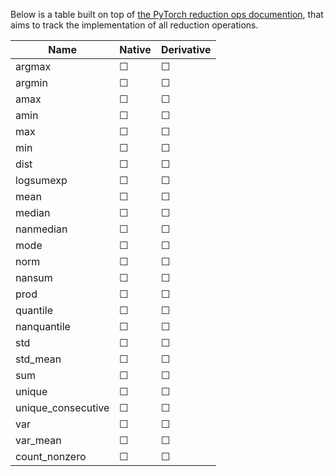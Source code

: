 Below is a table built on top of [the PyTorch reduction ops documention](https://pytorch.org/docs/master/torch.html#reduction-ops), that aims to track the implementation of all reduction operations.

| Name | Native | Derivative |
| ---- | ------ | ---------- |
| argmax |&#9744;|&#9744;|
| argmin |&#9744;|&#9744;|
| amax |&#9744;|&#9744;|
| amin |&#9744;|&#9744;|
| max |&#9744;|&#9744;|
| min |&#9744;|&#9744;|
| dist |&#9744;|&#9744;|
| logsumexp |&#9744;|&#9744;|
| mean |&#9744;|&#9744;|
| median |&#9744;|&#9744;|
| nanmedian |&#9744;|&#9744;|
| mode |&#9744;|&#9744;|
| norm |&#9744;|&#9744;|
| nansum |&#9744;|&#9744;|
| prod |&#9744;|&#9744;|
| quantile |&#9744;|&#9744;|
| nanquantile |&#9744;|&#9744;|
| std |&#9744;|&#9744;|
| std_mean |&#9744;|&#9744;|
| sum |&#9744;|&#9744;|
| unique |&#9744;|&#9744;|
| unique_consecutive |&#9744;|&#9744;|
| var |&#9744;|&#9744;|
| var_mean |&#9744;|&#9744;|
| count_nonzero |&#9744;|&#9744;|
